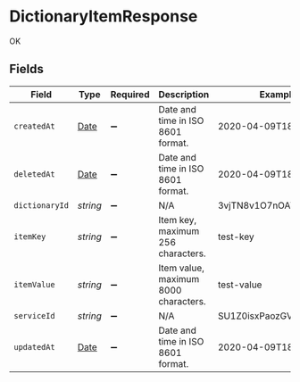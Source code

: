 # DictionaryItemResponse

OK


## Fields

| Field                                                                                         | Type                                                                                          | Required                                                                                      | Description                                                                                   | Example                                                                                       |
| --------------------------------------------------------------------------------------------- | --------------------------------------------------------------------------------------------- | --------------------------------------------------------------------------------------------- | --------------------------------------------------------------------------------------------- | --------------------------------------------------------------------------------------------- |
| `createdAt`                                                                                   | [Date](https://developer.mozilla.org/en-US/docs/Web/JavaScript/Reference/Global_Objects/Date) | :heavy_minus_sign:                                                                            | Date and time in ISO 8601 format.                                                             | 2020-04-09T18:14:30Z                                                                          |
| `deletedAt`                                                                                   | [Date](https://developer.mozilla.org/en-US/docs/Web/JavaScript/Reference/Global_Objects/Date) | :heavy_minus_sign:                                                                            | Date and time in ISO 8601 format.                                                             | 2020-04-09T18:14:30Z                                                                          |
| `dictionaryId`                                                                                | *string*                                                                                      | :heavy_minus_sign:                                                                            | N/A                                                                                           | 3vjTN8v1O7nOAY7aNDGOL                                                                         |
| `itemKey`                                                                                     | *string*                                                                                      | :heavy_minus_sign:                                                                            | Item key, maximum 256 characters.                                                             | test-key                                                                                      |
| `itemValue`                                                                                   | *string*                                                                                      | :heavy_minus_sign:                                                                            | Item value, maximum 8000 characters.                                                          | test-value                                                                                    |
| `serviceId`                                                                                   | *string*                                                                                      | :heavy_minus_sign:                                                                            | N/A                                                                                           | SU1Z0isxPaozGVKXdv0eY                                                                         |
| `updatedAt`                                                                                   | [Date](https://developer.mozilla.org/en-US/docs/Web/JavaScript/Reference/Global_Objects/Date) | :heavy_minus_sign:                                                                            | Date and time in ISO 8601 format.                                                             | 2020-04-09T18:14:30Z                                                                          |